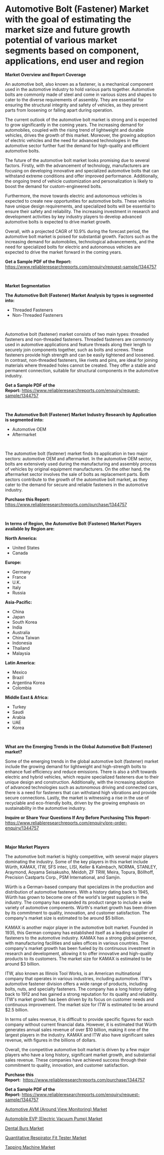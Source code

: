 <p><h1>Automotive Bolt (Fastener) Market with the goal of estimating the market size and future growth potential of various market segments based on component, applications, end user and region</h1></p><p><strong>Market Overview and Report Coverage</strong></p>
<p><p>An automotive bolt, also known as a fastener, is a mechanical component used in the automotive industry to hold various parts together. Automotive bolts are commonly made of steel and come in various sizes and shapes to cater to the diverse requirements of assembly. They are essential for ensuring the structural integrity and safety of vehicles, as they prevent parts from loosening or falling apart during operation.</p><p>The current outlook of the automotive bolt market is strong and is expected to grow significantly in the coming years. The increasing demand for automobiles, coupled with the rising trend of lightweight and durable vehicles, drives the growth of this market. Moreover, the growing adoption of electric vehicles and the need for advanced technologies in the automotive sector further fuel the demand for high-quality and efficient automotive bolts.</p><p>The future of the automotive bolt market looks promising due to several factors. Firstly, with the advancement of technology, manufacturers are focusing on developing innovative and specialized automotive bolts that can withstand extreme conditions and offer improved performance. Additionally, the ongoing trend of vehicle customization and personalization is likely to boost the demand for custom-engineered bolts.</p><p>Furthermore, the move towards electric and autonomous vehicles is expected to create new opportunities for automotive bolts. These vehicles have unique design requirements, and specialized bolts will be essential to ensure their safety and reliability. The increasing investment in research and development activities by key industry players to develop advanced automotive bolts is expected to drive market growth.</p><p>Overall, with a projected CAGR of 10.9% during the forecast period, the automotive bolt market is poised for substantial growth. Factors such as the increasing demand for automobiles, technological advancements, and the need for specialized bolts for electric and autonomous vehicles are expected to drive the market forward in the coming years.</p></p>
<p><strong>Get a Sample PDF of the Report:</strong> <a href="https://www.reliableresearchreports.com/enquiry/request-sample/1344757">https://www.reliableresearchreports.com/enquiry/request-sample/1344757</a></p>
<p>&nbsp;</p>
<p><strong>Market Segmentation</strong></p>
<p><strong>The Automotive Bolt (Fastener) Market Analysis by types is segmented into:</strong></p>
<p><ul><li>Threaded Fasteners</li><li>Non-Threaded Fasteners</li></ul></p>
<p>&nbsp;</p>
<p><p>Automotive bolt (fastener) market consists of two main types: threaded fasteners and non-threaded fasteners. Threaded fasteners are commonly used in automotive applications and feature threads along their length to securely join components together, such as bolts and screws. These fasteners provide high strength and can be easily tightened and loosened. In contrast, non-threaded fasteners, like rivets and pins, are ideal for joining materials where threaded holes cannot be created. They offer a stable and permanent connection, suitable for structural components in the automotive industry.</p></p>
<p><strong>Get a Sample PDF of the Report:</strong>&nbsp;<a href="https://www.reliableresearchreports.com/enquiry/request-sample/1344757">https://www.reliableresearchreports.com/enquiry/request-sample/1344757</a></p>
<p>&nbsp;</p>
<p><strong>The Automotive Bolt (Fastener) Market Industry Research by Application is segmented into:</strong></p>
<p><ul><li>Automotive OEM</li><li>Aftermarket</li></ul></p>
<p>&nbsp;</p>
<p><p>The automotive bolt (fastener) market finds its application in two major sectors: automotive OEM and aftermarket. In the automotive OEM sector, bolts are extensively used during the manufacturing and assembly process of vehicles by original equipment manufacturers. On the other hand, the aftermarket sector involves the sale of bolts as replacement parts. Both sectors contribute to the growth of the automotive bolt market, as they cater to the demand for secure and reliable fasteners in the automotive industry.</p></p>
<p><strong>Purchase this Report:</strong>&nbsp; <a href="https://www.reliableresearchreports.com/purchase/1344757">https://www.reliableresearchreports.com/purchase/1344757</a></p>
<p>&nbsp;</p>
<p><strong>In terms of Region, the Automotive Bolt (Fastener) Market Players available by Region are:</strong></p>
<p>
    <p> <strong> North America: </strong>
        <ul>
            <li>United States</li>
            <li>Canada</li>
        </ul>
        </p> 
    <p> <strong> Europe: </strong>
        <ul>
            <li>Germany</li>
            <li>France</li>
            <li>U.K.</li>
            <li>Italy</li>
            <li>Russia</li>
        </ul>
        </p> 
    <p> <strong> Asia-Pacific: </strong>
        <ul>
            <li>China</li>
            <li>Japan</li>
            <li>South Korea</li>
            <li>India</li>
            <li>Australia</li>
            <li>China Taiwan</li>
            <li>Indonesia</li>
            <li>Thailand</li>
            <li>Malaysia</li>
        </ul>
        </p> 
    <p> <strong> Latin America: </strong>
        <ul>
            <li>Mexico</li>
            <li>Brazil</li>
            <li>Argentina Korea</li>
            <li>Colombia</li>
        </ul>
        </p> 
    <p> <strong> Middle East & Africa: </strong>
        <ul>
            <li>Turkey</li>
            <li>Saudi</li>
            <li>Arabia</li>
            <li>UAE</li>
            <li>Korea</li>
        </ul>
    </p>
    </p>
<p>&nbsp;</p>
<p><strong>What are the Emerging Trends in the Global Automotive Bolt (Fastener) market?</strong></p>
<p><p>Some of the emerging trends in the global automotive bolt (fastener) market include the growing demand for lightweight and high-strength bolts to enhance fuel efficiency and reduce emissions. There is also a shift towards electric and hybrid vehicles, which require specialized fasteners due to their unique design and construction. Additionally, with the increasing adoption of advanced technologies such as autonomous driving and connected cars, there is a need for fasteners that can withstand high vibrations and provide secure connections. Lastly, the market is witnessing a rise in the use of recyclable and eco-friendly bolts, driven by the growing emphasis on sustainability in the automotive industry.</p></p>
<p><strong>Inquire or Share Your Questions If Any Before Purchasing This Report</strong>- <a href="https://www.reliableresearchreports.com/enquiry/pre-order-enquiry/1344757">https://www.reliableresearchreports.com/enquiry/pre-order-enquiry/1344757</a></p>
<p>&nbsp;</p>
<p><strong>Major Market Players</strong></p>
<p><p>The automotive bolt market is highly competitive, with several major players dominating the industry. Some of the key players in this market include Würth, KAMAX, ITW, SFS intec, LISI, Keller & Kalmbach, NORMA, STANLEY, Araymond, Aoyama Seisakusho, Meidoh, ZF TRW, Meira, Topura, Böllhoff, Precision Castparts Corp., PSM International, and Samjin.</p><p>Würth is a German-based company that specializes in the production and distribution of automotive fasteners. With a history dating back to 1945, Würth has grown to become one of the world's largest suppliers in the industry. The company has expanded its product range to include a wide variety of automotive components. Würth's market growth has been driven by its commitment to quality, innovation, and customer satisfaction. The company's market size is estimated to be around $5 billion.</p><p>KAMAX is another major player in the automotive bolt market. Founded in 1935, this German company has established itself as a leading supplier of fasteners to the automotive industry. KAMAX has a strong global presence, with manufacturing facilities and sales offices in various countries. The company's market growth has been fueled by its continuous investment in research and development, allowing it to offer innovative and high-quality products to its customers. The market size for KAMAX is estimated to be around $3 billion.</p><p>ITW, also known as Illinois Tool Works, is an American multinational company that operates in various industries, including automotive. ITW's automotive fastener division offers a wide range of products, including bolts, nuts, and specialty fasteners. The company has a long history dating back to 1912 and has gained a strong reputation for its quality and reliability. ITW's market growth has been driven by its focus on customer needs and continuous improvement. The market size for ITW is estimated to be around $2.5 billion.</p><p>In terms of sales revenue, it is difficult to provide specific figures for each company without current financial data. However, it is estimated that Würth generates annual sales revenue of over $10 billion, making it one of the largest players in the industry. KAMAX and ITW also have significant sales revenue, with figures in the billions of dollars.</p><p>Overall, the competitive automotive bolt market is driven by a few major players who have a long history, significant market growth, and substantial sales revenue. These companies have achieved success through their commitment to quality, innovation, and customer satisfaction.</p></p>
<p><strong>Purchase this Report:</strong>&nbsp;&nbsp;<a href="https://www.reliableresearchreports.com/purchase/1344757">https://www.reliableresearchreports.com/purchase/1344757</a></p>
<p></p>
<p><strong>Get a Sample PDF of the Report:</strong>&nbsp;<a href="https://www.reliableresearchreports.com/enquiry/request-sample/1344757">https://www.reliableresearchreports.com/enquiry/request-sample/1344757</a></p>
<p><p><a href="https://github.com/WillieWoodard/Market-Research-Report-List-2/blob/main/automotive-avm-around-view-monitoring-market.md">Automotive AVM (Around View Monitoring) Market</a></p><p><a href="https://github.com/PeterParrish5/Market-Research-Report-List-2/blob/main/automobile-evp-electric-vacuum-pump-market.md">Automobile EVP (Electric Vacuum Pump) Market</a></p><p><a href="https://medium.com/@shivangi.reportprime/dental-burs-market-analysis-its-cagr-market-segmentation-and-global-industry-overview-7fbb248d4a71">Dental Burs Market</a></p><p><a href="https://www.linkedin.com/pulse/decoding-quantitative-respirator-fit-tester-market-deep-dive-bjewe/">Quantitative Respirator Fit Tester Market</a></p><p><a href="https://medium.com/@aniket.reportprime23/analyzing-tapping-machine-market-global-industry-perspective-and-forecast-2023-to-2030-124fb819efdc">Tapping Machine Market</a></p></p>